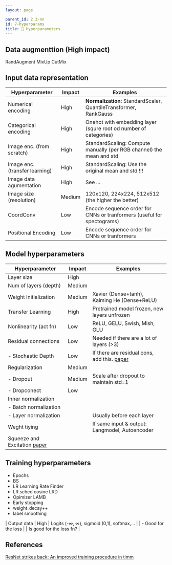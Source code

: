 ```yaml
---
layout: page

parent_id: 2.3-nn
id: 7-hyperparams
title: 🔧 Hyperparameters
---
```




## Data augmenttion (High impact)


RandAugment
MixUp
CutMix


## Input data representation


| Hyperparameter                 | Impact | Examples                                                               |
|--------------------------------|--------|------------------------------------------------------------------------|
| Numerical  encoding            |  High  | **Normalization**: StandardScaler, QuantileTransformer, RankGauss      |
| Categorical  encoding          |  High  | Onehot with embedding layer (squre root od number of categories)       |
| Image enc. (from scratch)      |  High  | StandardScaling: Compute manually (per RGB channel) the mean and std   |
| Image enc. (transfer learning) |  High  | StandardScaling: Use the original mean and std !!!                     |
| Image data agumentation        |  High  | See ...                                                                |
| Image size (resolution)        | Medium | 120x120, 224x224, 512x512  (the higher the better)                     |
| CoordConv                      |  Low   | Encode sequence order for CNNs or tranformers (useful for spectograms) |
| Positional Encoding            |  Low   | Encode sequence order for CNNs or tranformers                          |


## Model hyperparameters


| Hyperparameter        | Impact | Examples                                       |
|-----------------------|--------|------------------------------------------------|
| Layer size            | High   |                                                |
| Num of layers (depth) | Medium |                                                |
| Weight Initialization | Medium | Xavier (Dense+tanh), Kaiming He (Dense+ReLU)   |
| Transfer Learning     | High   | Pretrained model frozen, new layers unfrozen   |
| Nonlinearity (act fn) | Low    | ReLU, GELU, Swish, Mish, GLU                   |
| Residual connections  | Low    | Needed if there are a lot of layers (>3)       |
| - Stochastic Depth    | Low    | If there are residual cons, add this.  [paper](https://arxiv.org/abs/1603.09382) |
| Regularization        | Medium |                                                |
| - Dropout             | Medium | Scale after dropout to maintain std=1          |
| - Dropconect          | Low    |                                                |
| Inner normalization   |        |                                                |
| - Batch normalization |        |                                                |
| - Layer normalization |        | Usually before each layer                      |
| Weght tiying          |        | If same input & output: Langmodel, Autoencoder |
| Squeeze and Excitation           [paper](https://amaarora.github.io/2020/07/24/SeNet.html)



## Training hyperparameters

- Epochs
- BS
- LR                                Learning Rate Finder
- LR sched                          cosine LRD
- Opimizer                          LAMB
- Early stopping
- weight_decay++
- label smoothing



| Output data           | High   | Logits (-∞, ∞), sigmoid (0,1), softmax,...     |
| - Good for the loss   |        | Is good for the loss fn?                       |





## References

[ResNet strikes back: An improved training procedure in timm](https://arxiv.org/abs/2110.00476)